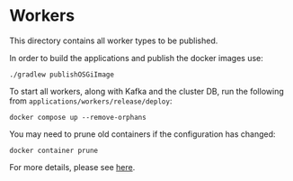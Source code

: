 # Workers

This directory contains all worker types to be published.

In order to build the applications and publish the docker images use:

```shell
./gradlew publishOSGiImage
```

To start all workers, along with Kafka and the cluster DB, run the following from `applications/workers/release/deploy`:

```shell
docker compose up --remove-orphans
```

You may need to prune old containers if the configuration has changed:

```shell
docker container prune
```

For more details, please see [here](release/deploy/README.md).